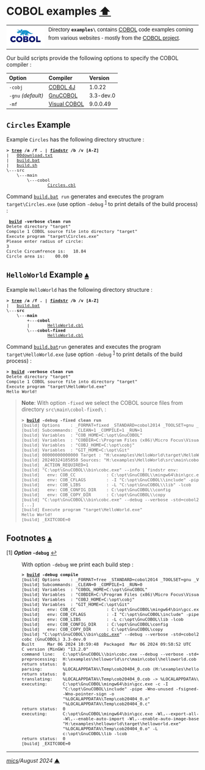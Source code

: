 # <span id="top">COBOL examples</span> <span style="size:30%;"><a href="../README.md">⬆</a></span>

<table style="font-family:Helvetica,Arial;line-height:1.6;">
  <tr>
  <td style="border:0;padding:0 10px 0 0;min-width:100px;"><a href="https://www.mainframestechhelp.com/tutorials/cobol/introduction.htm" rel="external"><img style="border:0;" src="../docs/images/cobol.png" width="100" alt="COBOL project"/></a></td>
  <td style="border:0;padding:0;vertical-align:text-top;">Directory <strong><code>examples\</code></strong> contains <a href="https://www.mainframestechhelp.com/tutorials/cobol/introduction.htm" alt="COBOL">COBOL</a> code examples coming from various websites - mostly from the <a href="https://www.mainframestechhelp.com/tutorials/cobol/introduction.htm" rel="external">COBOL project</a>.</td>
  </tr>
</table>

Our build scripts provide the following options to specify the COBOL compiler :

| Option  | Compiler    | Version |
|:--------|:------------|:--------|
| `-cobj` | [COBOL 4J](../COBOL_4J.md) | 1.0.22 |
| `-gnu` *(default)*  | [GnuCOBOL](../GNUCOBOL.md) | 3.3-dev.0 |
| `-mf`   | [Visual COBOL](../VISUAL_COBOL.md) | 9.0.0.49 |

## <span id="circles">`Circles` Example</span>

Example `Circles` has the following directory structure :

<pre style="font-size:80%;">
<b>&gt; <a href="https://learn.microsoft.com/en-us/windows-server/administration/windows-commands/tree" rel="external">tree</a> /a /f . | <a href="https://learn.microsoft.com/en-us/windows-server/administration/windows-commands/findstr" rel="external">findstr</a> /b /v [A-Z]</b>
|   <a href="./Circles/00download.txt">00download.txt</a>
|   <a href="./Circles/build.bat">build.bat</a>
|   <a href="./Circles/build.sh">build.sh</a>
\---src
    \---main
        \---cobol
                <a href="./Circles/src/main/cobol/CIRCLES.cbl">Circles.cbl</a>
</pre>

Command [`build.bat`](./Circles/build.bat)` run` generates and executes the program `target\Circles.exe` (use option `-debug` <sup id="anchor_01">[1](#footnote_01)</sup> to print details of the build process) :

<pre style="font-size:80%;">
<b> <a href="./Circles/build.bat">build</a> -verbose clean run</b>
Delete directory "target"
Compile 1 COBOL source file into directory "target"
Execute program "target\Circles.exe"
Please enter radius of circle:
3
Circle Circumfrence is:   18.84
Circle area is:    00.00
</pre>

<!--=======================================================================-->

## <span id="helloworld">`HelloWorld` Example</span> [**&#x25B4;**](#top)

Example `HelloWorld` has the following directory structure :

<pre style="font-size:80%;">
<b>&gt; <a href="https://learn.microsoft.com/en-us/windows-server/administration/windows-commands/tree" rel="external">tree</a> /a /f . | <a href="https://learn.microsoft.com/en-us/windows-server/administration/windows-commands/findstr" rel="external">findstr</a> /b /v [A-Z]</b>
|   <a href="./HelloWorld/build.bat">build.bat</a>
\---<b>src</b>
    \---<b>main</b>
        +---<b>cobol</b>
        |       <a href="./HelloWorld/src/main/cobol/HelloWorld.cbl">HelloWorld.cbl</a>
        \---<b>cobol-fixed</b>
                <a href="./HelloWorld/src/main/cobol/HelloWorld.cbl">HelloWorld.cbl</a>
</pre>

<!--
[cobc.exe][cobc_cmd]
-->

Command [`build.bat`](./HelloWorld/build.bat)`run` generates and executes the program `target\HelloWorld.exe` (use option `-debug` <sup id="anchor_01">[1](#footnote_01)</sup> to print details of the build process) :

<pre style="font-size:80%;">
<b>&gt; <a href="./HelloWorld/build.bat">build</a> -verbose clean run</b>
Delete directory "target"
Compile 1 COBOL source file into directory "target"
Execute program "target\HelloWorld.exe"
Hello World!
</pre>

> **Note**: With option `-fixed` we select the COBOL source files from directory `src\main\cobol-fixed\` :
> <pre style="font-size:80%;">
> <b>&gt; <a href="">build</a> -debug -fixed clean run</b>
> [build] Options    : _FORMAT=fixed _STANDARD=cobol2014 _TOOLSET=gnu _VERBOSE=0
> [build] Subcommands: _CLEAN=1 _COMPILE=1 _RUN=1
> [build] Variables  : "COB_HOME=C:\opt\GnuCOBOL"
> [build] Variables  : "COBDIR=C:\Program Files (x86)\Micro Focus\Visual COBOL"
> [build] Variables  : "COBJ_HOME=C:\opt\cobj"
> [build] Variables  : "GIT_HOME=C:\opt\Git"
> [build] 00000000000000 Target : "H:\examples\HelloWorld\target\HelloWorld.exe"
> [build] 20240324185858 Sources: "H:\examples\HelloWorld\src\main\cobol-fixed\*.cbl"
> [build] _ACTION_REQUIRED=1
> [build] "C:\opt\GnuCOBOL\\bin\cobc.exe" --info | findstr env:
> [build]   env: COB_CC            : C:\opt\GnuCOBOL\\mingw64\bin\gcc.exe
> [build]   env: COB_CFLAGS        : -I "C:\opt\GnuCOBOL\\include" -pipe
> [build]   env: COB_LIBS          : -L "C:\opt\GnuCOBOL\\lib" -lcob
> [build]   env: COB_CONFIG_DIR    : C:\opt\GnuCOBOL\\config
> [build]   env: COB_COPY_DIR      : C:\opt\GnuCOBOL\\copy
> [build] "C:\opt\GnuCOBOL\\bin\cobc.exe" --debug --verbose -std=cobol2014 -x -o "H:\examples\HelloWorld\target\HelloWorld.exe"  "H:\examples\HelloWorld\src\main\cobol-fixed\HelloWorld.cbl"
> [...]
> [build] Execute program "target\HelloWorld.exe"
> Hello World!
> [build] _EXITCODE=0
> </pre>

<!--=======================================================================-->

## <span id="footnotes">Footnotes</span> [**&#x25B4;**](#top)

<span id="footnote_01">[1]</span> ***Option* `-debug`** [↩](#anchor_01)

<dl><dd>
With option <code>-debug</code> we print each build step :

<pre style="font-size:80%;">
<b>&gt; <a href="./helloworld/build.bat">build</a> -debug compile</b>
[build] Options    : _FORMAT=free _STANDARD=cobol2014 _TOOLSET=gnu _VERBOSE=0
[build] Subcommands: _CLEAN=0 _COMPILE=1 _RUN=0
[build] Variables  : "COBOL_HOME=C:\opt\GnuCOBOL"
[build] Variables  : "COBDIR=C:\Program Files (x86)\Micro Focus\Visual COBOL"
[build] Variables  : "COBJ_HOME=C:\opt\cobj"
[build] Variables  : "GIT_HOME=C:\opt\Git"
[build]   env: COB_CC            : C:\opt\GnuCOBOL\mingw64\bin\gcc.exe
[build]   env: COB_CFLAGS        : -I "C:\opt\GnuCOBOL\include" -pipe
[build]   env: COB_LIBS          : -L c:\opt\GnuCOBOL\lib -lcob
[build]   env: COB_CONFIG_DIR    : C:\opt\GnuCOBOL\config
[build]   env: COB_COPY_DIR      : C:\opt\GnuCOBOL\copy
[build] "C:\opt\GnuCOBOL\\bin\<a href="https://gnucobol.sourceforge.io/doc/gnucobol.html" rel="external">cobc.exe</a>" --debug --verbose -std=cobol2014 --free -x -o "H:\examples\helloworld\target\helloworld.exe"  "H:\examples\helloworld\src\main\cobol\helloworld.cob"
cobc (GnuCOBOL) 3.3-dev.0
Built     Mar 06 2024 10:59:48  Packaged  Mar 06 2024 09:58:52 UTC
C version (MinGW) "13.2.0"
command line:   C:\opt\GnuCOBOL\\bin\cobc.exe --debug --verbose -std=cobol2014 --free -x -o H:\examples\helloworld\target\helloworld.exe H:\examples\helloworld\src\main\cobol\helloworld.cob
preprocessing:  H:\examples\helloworld\src\main\cobol\helloworld.cob -> %LOCALAPPDATA%\Temp\cob20404_0.cob
return status:  0
parsing:        %LOCALAPPDATA%\Temp\cob20404_0.cob (H:\examples\helloworld\src\main\cobol\helloworld.cob)
return status:  0
translating:    %LOCALAPPDATA%\Temp\cob20404_0.cob -> %LOCALAPPDATA%\Temp\cob20404_0.c (H:\examples\helloworld\src\main\cobol\helloworld.cob)
executing:      C:\opt\GnuCOBOL\mingw64\bin\gcc.exe -c -I
                "C:\opt\GnuCOBOL\include" -pipe -Wno-unused -fsigned-char
                -Wno-pointer-sign -o
                "%LOCALAPPDATA%\Temp\cob20404_0.o"
                "%LOCALAPPDATA%\Temp\cob20404_0.c"
return status:  0
executing:      C:\opt\GnuCOBOL\mingw64\bin\gcc.exe -Wl,--export-all-symbols
                -Wl,--enable-auto-import -Wl,--enable-auto-image-base -o
                "H:\examples\helloworld\target\helloworld.exe"
                "%LOCALAPPDATA%\Temp\cob20404_0.o" -L
                c:\opt\GnuCOBOL\lib -lcob
return status:  0
[build] _EXITCODE=0
</pre>
</dd></dl>

***

*[mics](https://lampwww.epfl.ch/~michelou/)/August 2024* [**&#9650;**](#top)
<span id="bottom">&nbsp;</span>

<!-- link refs -->

[cobc_cmd]: https://gnucobol.sourceforge.io/doc/gnucobol.html
